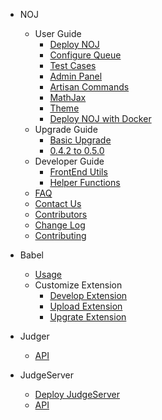 - NOJ

  - User Guide
    - [Deploy NOJ](noj/guide/deploy.md)
    - [Configure Queue](noj/guide/queue.md)
    - [Test Cases](noj/guide/test_cases.md)
    - [Admin Panel](noj/guide/admin.md)
    - [Artisan Commands](noj/guide/artisan.md)
    - [MathJax](noj/guide/mathjax.md)
    - [Theme](noj/guide/theme.md)
    - [Deploy NOJ with Docker](noj/guide/docker.md)
  - Upgrade Guide
    - [Basic Upgrade](noj/upgrade/basic.md)
    - [0.4.2 to 0.5.0](noj/upgrade/aphyocharacinae.md)
  - Developer Guide
    - [FrontEnd Utils](noj/guide/frontend.md)
    - [Helper Functions](noj/guide/helper.md)
  - [FAQ](noj/faq.md)
  - [Contact Us](noj/contact.md)
  - [Contributors](noj/team.md)
  - [Change Log](changelog.md)
  - [Contributing](contributing.md)

- Babel
  - [Usage](babel/usage.md)
  - Customize Extension
    - [Develop Extension](babel/develop.md)
    - [Upload Extension](babel/upload.md)
    - [Upgrate Extension](babel/upgrate.md)

- Judger

  - [API](judger/api.md)

- JudgeServer

  - [Deploy JudgeServer](judgeserver/deploy.md)
  - [API](judgeserver/api.md)
